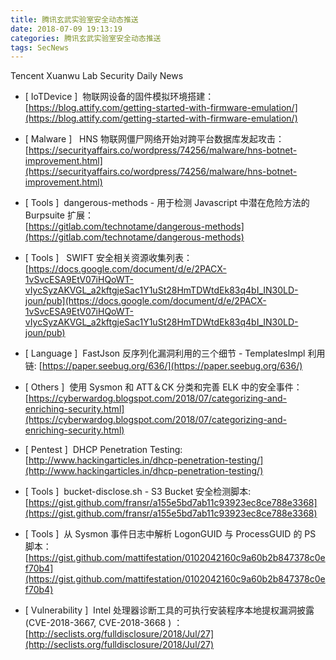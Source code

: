 ```yaml
---
title: 腾讯玄武实验室安全动态推送
date: 2018-07-09 19:13:19
categories: 腾讯玄武实验室安全动态推送
tags: SecNews
---
```


Tencent Xuanwu Lab Security Daily News  
* [ IoTDevice ]  物联网设备的固件模拟环境搭建：   
[https://blog.attify.com/getting-started-with-firmware-emulation/](https://blog.attify.com/getting-started-with-firmware-emulation/)  

* [ Malware ]   HNS 物联网僵尸网络开始对跨平台数据库发起攻击：   
[https://securityaffairs.co/wordpress/74256/malware/hns-botnet-improvement.html](https://securityaffairs.co/wordpress/74256/malware/hns-botnet-improvement.html)  

* [ Tools ]  dangerous-methods - 用于检测 Javascript 中潜在危险方法的 Burpsuite 扩展：   
[https://gitlab.com/technotame/dangerous-methods](https://gitlab.com/technotame/dangerous-methods)  

* [ Tools ]   SWIFT 安全相关资源收集列表：   
[https://docs.google.com/document/d/e/2PACX-1vSvcESA9EtV07iHQoWT-vIycSyzAKVGL_a2kftgjeSac1Y1uSt28HmTDWtdEk83q4bI_IN30LD-joun/pub](https://docs.google.com/document/d/e/2PACX-1vSvcESA9EtV07iHQoWT-vIycSyzAKVGL_a2kftgjeSac1Y1uSt28HmTDWtdEk83q4bI_IN30LD-joun/pub)  

* [ Language ]  FastJson 反序列化漏洞利用的三个细节 - TemplatesImpl 利用链: 
[https://paper.seebug.org/636/](https://paper.seebug.org/636/)  

* [ Others ]  使用 Sysmon 和 ATT＆CK 分类和完善 ELK 中的安全事件： 
[https://cyberwardog.blogspot.com/2018/07/categorizing-and-enriching-security.html](https://cyberwardog.blogspot.com/2018/07/categorizing-and-enriching-security.html)  

* [ Pentest ]  DHCP Penetration Testing: 
[http://www.hackingarticles.in/dhcp-penetration-testing/](http://www.hackingarticles.in/dhcp-penetration-testing/)  

* [ Tools ]  bucket-disclose.sh - S3 Bucket 安全检测脚本: 
[https://gist.github.com/fransr/a155e5bd7ab11c93923ec8ce788e3368](https://gist.github.com/fransr/a155e5bd7ab11c93923ec8ce788e3368)  

* [ Tools ]  从 Sysmon 事件日志中解析 LogonGUID 与 ProcessGUID 的 PS 脚本： 
[https://gist.github.com/mattifestation/0102042160c9a60b2b847378c0ef70b4](https://gist.github.com/mattifestation/0102042160c9a60b2b847378c0ef70b4)  

* [ Vulnerability ]  Intel 处理器诊断工具的可执行安装程序本地提权漏洞披露(CVE-2018-3667,	CVE-2018-3668 ) ： 
[http://seclists.org/fulldisclosure/2018/Jul/27](http://seclists.org/fulldisclosure/2018/Jul/27)  

